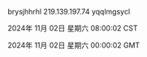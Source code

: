 brysjhhrhl 219.139.197.74 yqqlmgsycl

2024年 11月 02日 星期六 08:00:02 CST

2024年 11月 02日 星期六 00:00:02 GMT
